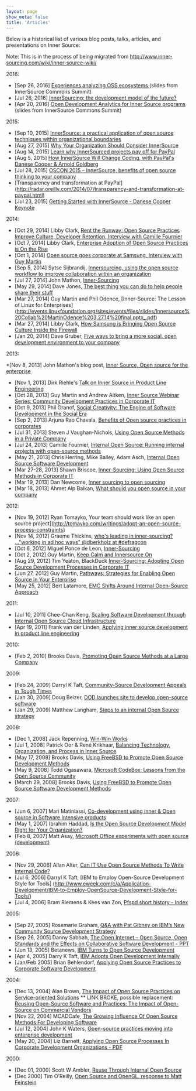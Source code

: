 ```yaml
---
layout: page
show_meta: false
title: 'Articles'
---
```


Below is a historical list of various blog posts, talks, articles, and presentations on Inner Source:

Note: This is in the process of being migrated from http://www.inner-sourcing.com/wiki/inner-source-wiki/

2016:
* [Sep 26, 2016] [Experiences analyzing OSS ecosystems ](https://speakerdeck.com/bitergia/experiences-analyzing-oss-ecosystems) (slides from InnerSource Commons Summit)
* [Jul 26, 2016] [InnerSourcing: the development model of the future?](https://blog.bitergia.com/2016/07/26/innersourcing-the-development-model-of-the-future/)
* [Apr 20, 2016] [Open Development Analytics for Inner Source programs](https://speakerdeck.com/bitergia/open-development-analytics-for-inner-source-programs) (slides from InnerSource Commons Summit)

2015:

* [Sep 10, 2015] [InnerSource: a practical application of open source techniques within organizational boundaries](http://www.openhealthnews.com/articles/2015/innersource-practical-application-open-source-techniques-within-organizational-boundar)
* [Aug 27, 2015] [Why Your Organization Should Consider InnerSource](http://developers.ironsrc.com/why-your-organization-should-consider-innersource/)
* [Aug 14, 2015] [Learn why InnerSourced projects pay off for PayPal](https://tech.ebu.ch/news/2015/08/learn-why-innersourcing-projects)
* [Aug 5, 2015] [How InnerSource Will Change Coding, with PayPal's Danese Cooper &amp; Arnold Goldberg](https://www.youtube.com/watch?v=GwsduTCiWIU)
* [Jul 28, 2015] [OSCON 2015 – InnerSource, benefits of open source thinking to your company](https://blogs.perficient.com/integrate/2015/07/28/oscon-2015-innersource-benefits-of-open-source-thinking-to-your-company/)
* [Transparency and transformation at PayPal] (http://radar.oreilly.com/2014/07/transparency-and-transformation-at-paypal.html)
* [Jul 23, 2015] [Getting Started with InnerSource - Danese Cooper Keynote](https://www.youtube.com/watch?v=r4QU1WJn9f8)

2014:

* [Oct 29, 2014] Libby Clark, [Rent the Runway: Open Source Practices Improve Culture, Developer Retention, Interview with Camille Fournier](https://www.linux.com/news/featured-blogs/200-libby-clark/793416-rent-the-runway-open-source-practices-improve-culture-developer-retention)
* [Oct 7, 2014] Libby Clark, [Enterprise Adoption of Open Source Practices is On the Rise](http://www.linuxfoundation.org/news-media/blogs/browse/2014/10/enterprise-adoption-open-source-practices-rise)
* [Oct 1, 2014] [Open source goes corporate at Samsung, Interview with Guy Martin](https://opensource.com/business/14/10/interview-Guy-Martin-Samsung)
* [Sep 5, 2014] Sytse Sijbrandij, [Innersourcing, using the open source workflow to improve collaboration within an organization](https://about.gitlab.com/2014/09/05/innersourcing-using-the-open-source-workflow-to-improve-collaboration-within-an-organization/)
* [Jul 27, 2014] John Mathon, [Inner-Sourcing](https://johnmathon.wordpress.com/tag/inner-sourcing/)
* [May 29, 2014] Dave Jones, [The best thing you can do to help people share their stuff](http://www.makefantastic.co.uk/things/may-29th-2014)
* [Mar 27, 2014] Guy Martin and Phil Odence, [Inner-Source: The Lesson of Linux for Enterprises] (http://events.linuxfoundation.org/sites/events/files/slides/Innersource%20Collab%20MartinOdence%203.27.14%20final.pptx_.pdf)
* [Mar 27, 2014] Libby Clark, [How Samsung is Bringing Open Source Culture Inside the Firewall](http://www.linux.com/news/featured-blogs/200-libby-clark/768164-how-samsung-is-bringing-open-source-culture-inside-the-firewall)
* [Jan 20, 2014] Dave Gruber, [Five ways to bring a more social, open development environment to your company](http://opensource.com/business/14/1/five-ways-social-open-development-environment)

2013:

*[Nov 8, 2013] John Mathon's blog post, [Inner Source, Open source for the enterprise](http://johnmathon.wordpress.com/2013/11/08/inner-source-open-source-for-the-enterprise/)
* [Nov 1, 2013] Dirk Riehle's [Talk on Inner Source in Product Line Engineering](http://dirkriehle.com/2013/11/01/talk-on-inner-source-in-product-line-engineering-continued/)
* [Oct 28, 2013] Guy Martin and Andrew Aitken, [Inner Source Webinar Series: Community Development Practices in Corporate IT](http://www.slideshare.net/mobile/blackducksoftware/innersource-webinar-series)
* [Oct 9, 2013] Phil Granof, [Social Creativity: The Engine of Software Development in the Social Era](http://insights.wired.com/profiles/blogs/social-creativity-the-engine-of-software-development-in-the#axzz2lZfSdsPB)
* [Sep 2, 2013] Arjuna Rao Chavala, [Benefits of Open source practices in corporates](http://www.arcalter.com/2013/09/benefits-of-open-source-practices-in.html)
* [Jul 31, 2013] Steven J Vaughan-Nichols, [Using Open Source Methods in a Private Company](http://blog.smartbear.com/open-source/using-open-source-methods-in-a-private-company/)
* [Jul 24, 2013] Camille Fournier, [Internal Open Source: Running internal projects with open-source methods](http://www.oscon.com/oscon2013/public/schedule/detail/28995)
* [May 21, 2013] Chris Herring, Mike Bailey, Adam Asch, [Internal Open Source Software Development](http://www.youtube.com/watch?feature=player_embedded&amp;v=DFqOUWuHjqg)
* [Mar 27-28, 2013] Shawn Briscoe, [Inner-Sourcing: Using Open Source Methods in Corporate IT](http://posscon.org/presentation/inner-sourcing/)
* [Mar 19, 2013] Dan Newcome, [Inner sourcing to open sourcing](http://newcome.wordpress.com/2013/03/19/inner-sourcing-to-open-sourcing/)
* [Mar 18, 2013] Ahmet Alp Balkan, [What should you open source in your company](https://ahmetalpbalkan.com/blog/what-should-you-open-source-in-your-company/)

2012:

* [Nov 19, 2012] Ryan Tomayko, Your team should work like an open source project](http://tomayko.com/writings/adopt-an-open-source-process-constraints)
* [Nov 14, 2012] Graeme Thickins, [who's leading in inner-sourcing? ..."working in ad hoc ways" @dberkholz at #defragcon](http://www.flickr.com/photos/graemethickins/8185525443/)
* [Oct 6, 2012] Miguel Ponce de Leon, [Inner-Sourcing](http://miguelpdl.com/weblog/?p=635)
* [Oct 2, 2012] Guy Martin, [Keep Calm and Innersource On](http://servicesblog.redhat.com/2012/10/02/keep-calm-and-innersource-on/)
* [Aug 29, 2012] Tim Yeaton, BlackDuck [Inner-Sourcing: Adopting Open Source Development Processes in Corporate IT](http://osdelivers.blackducksoftware.com/2012/08/29/inner-sourcing-adopting-open-source-development-processes-in-corporate-it/)
* [Jun 27, 2012] Guy Martin, [Pathways: Strategies for Enabling Open Source in Your Enterprise](http://rhsummit.files.wordpress.com/2012/03/martin_strategies_for_oss_in_enterprise.pdf)
* [May 25, 2012] Bert Latamore, [EMC Shifts Around Internal Open-Source Approach](http://siliconangle.com/blog/2012/05/25/emc-transforming-around-internal-open-source-approach-says-brian-gallager/)

2011:

* [Jul 10, 2011] Chee-Chan Keng, [Scaling Software Development through Internal Open Source Cloud Infrastructure](http://www.slideshare.net/kengcheechan/scaling-software-development-through-internal-open-source-cloud-infrastructure)
* [Apr 19, 2011] Frank van der Linden, [Applying inner source development in product line engineering](http://www.st-spider.nl/wiki/images/8/85/20110419linden.pdf)

2010:

* [Feb 2, 2010] Brooks Davis, [Promoting Open Source Methods at a Large Company](http://www.youtube.com/watch?v=qxdp5ksyzkE)

2009:

* [Feb 24, 2009] Darryl K Taft, [Community-Source Development Appeals in Tough Times](http://www.eweek.com/c/a/Application-Development/CommunitySource-Development-Appeals-in-Tough-Times/)
* [Jan 30, 2009] Doug Beizer, [DOD launches site to develop open-source software](http://fcw.com/articles/2009/01/30/dod-launches-site-to-develop-open-source-software.aspx)
* [Jan 29, 2009] Matthew Langham, [Steps to an internal Open Source strategy](http://silentpenguin.wordpress.com/2009/01/29/steps-to-an-internal-open-source-strategy/)

2008:

* [Dec 1, 2008] Jack Repenning, [Win-Win Works](http://blogs.collab.net/news/win-win-works#.UtLorPapr38)
* [Jul 1, 2008] Patrick Oor &amp; René Krikhaar, [Balancing Technology, Organization, and Process in Inner Source](http://drops.dagstuhl.de/opus/volltexte/2008/1548/)
* [May 17, 2008] Brooks Davis, [Using FreeBSD to Promote Open Source Development Methods](http://www.bsdcan.org/2008/schedule/events/64.en.html)
* [May 9, 2008] Todd Ogasawara, [Microsoft CodeBox: Lessons from the Open Source Community](http://www.oreillynet.com/onlamp/blog/2008/05/microsoft_codebox_lessons_from.html)
* [March 29, 2008] Brooks Davis, [Using FreeBSD to Promote Open Source Software Development Methods](http://www.youtube.com/watch?v=4lcrinKBMas)

2007:

* [Jun 6, 2007] Mari Matinlassi, [Co-development using inner &amp; Open source in Software Intensive products](http://www.vtt.fi/liitetiedostot/muut/cosi_Matinlassi.pdf)
* [May 1, 2007] Ibrahim Haddad, [Is the Open Source Development Model Right for Your Organization?](ttp://opensource.sys-con.com/node/368026)
* [Feb 8, 2007] Matt Asay, [Microsoft Office experiments with open source (development)](http://www.oreillynet.com/onlamp/blog/2007/02/microsoft_office_experiments_w.html)


2006:

* [Nov 29, 2006] Allan Alter, [Can IT Use Open Source Methods To Write Internal Code?](http://www.cioinsight.com/c/a/Expert-Voices/Can-IT-Use-Open-Source-Methods-To-Write-Internal-Code/)
* [Jul 6, 2006] Darryl K Taft, [IBM to Employ Open-Source Development Style for Tools] (http://www.eweek.com/c/a/Application-Development/IBM-to-Employ-OpenSource-Development-Style-for-Tools/)
* [Jul 4, 2006] Bram Riemens &amp; Kees van Zon, [Pfspd short history - Index](http://pfspd.sourceforge.net/history.html)


2005:

 * [Sep 27, 2005] Rosemarie Graham, [Q&A with Pat Gibney on IBM’s New Community Source Development Strategy](http://www.developer.com/tech/article.php/3551806/QA-with-Pat-Gibney-on-IBMs-New-Community-Source-Development-Strategy.htm)
 * [Sep 26, 2005] Danny Sabbah, [The Open Internet – Open Source, Open Standards and the Effects on Collaborative Software Development - PPT](http://www.hpts.ws/papers/2005/HPTS_Presentations/Day%201/HPTS%20Danny%20Sabbah%202005.ppt)
 * [Jun 13, 2005] Betanews, [IBM Turns to Open Source Development](http://betanews.com/2005/06/13/ibm-turns-to-open-source-development/)
 * [Apr 4, 2005] Darry K Taft, [IBM Adopts Open Development Internally](http://www.eweek.com/c/a/Linux-and-Open-Source/IBM-Adopts-Open-Development-Internally/)
 * [Jan/Feb 2005] Brian Behlendorf, [Applying Open Source Practices to Corporate Software Development](http://stephesblog.blogs.com/papers/osdl-oss-corp.pdf)


2004:

 * [Dec 13, 2004] Alan Brown, [The Impact of Open Source Practices on Service-oriented Solutions](https://www.ibm.com/developerworks/community/forums/html/topic?id=77777777-0000-0000-0000-000006098779)
 ** LINK BROKE, possible replacement: [Reusing Open-Source Software and Practices: The Impact of Open-Source on Commercial Vendors](http://citeseerx.ist.psu.edu/viewdoc/download?doi=10.1.1.121.5154&rep=rep1&type=pdf)
 * [Nov 22, 2004] MCADCafe, [The Growing Influence Of Open Source Methods For Developing Software](http://www10.mcadcafe.com/nbc/articles/view_article.php?section=Magazine&articleid=206781)
 * [Jul 12, 2004] John K Waters, [Open-source practices moving into enterprise development](http://adtmag.com/articles/2004/12/07/opensource-practices-moving-into-enterprise-development.aspx)
 * [May 20, 2004] Liz Barnett, [Applying Open Source Processes In Corporate Development Organizations - PDF](http://www.open.collab.net/files/documents/86/28/Forrester_Applying_Open_Source_Processes.pdf)

2000:

 * [Dec 01, 2000] Scott W Ambler, [Reuse Through Internal Open Source](http://www.drdobbs.com/reuse-through-internal-open-source/184414685)
 * [Dec 2000] Tim O’Reilly, [Open Source and OpenGL, response to Matt Feinstein](http://archive.oreilly.com/pub/a/oreilly/ask_tim/2000/opengl_1200.html)
